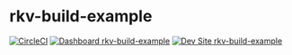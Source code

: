 # rkv-build-example

[![CircleCI](https://circleci.com/gh/jjeaton/rkv-build-example.svg?style=shield)](https://circleci.com/gh/jjeaton/rkv-build-example)
[![Dashboard rkv-build-example](https://img.shields.io/badge/dashboard-rkv_build_example-yellow.svg)](https://dashboard.pantheon.io/sites/b4d4d3e5-97b2-41e5-91b1-0b05bd1e2758#dev/code)
[![Dev Site rkv-build-example](https://img.shields.io/badge/site-rkv_build_example-blue.svg)](http://dev-rkv-build-example.pantheonsite.io/)